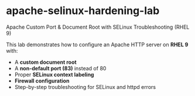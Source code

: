 # apache-selinux-hardening-lab
Apache Custom Port & Document Root with SELinux Troubleshooting (RHEL 9)

This lab demonstrates how to configure an Apache HTTP server on **RHEL 9** with:
- A **custom document root**
- A **non-default port (83)** instead of 80
- Proper **SELinux context labeling**
- **Firewall configuration**
- Step-by-step troubleshooting for SELinux and httpd errors
